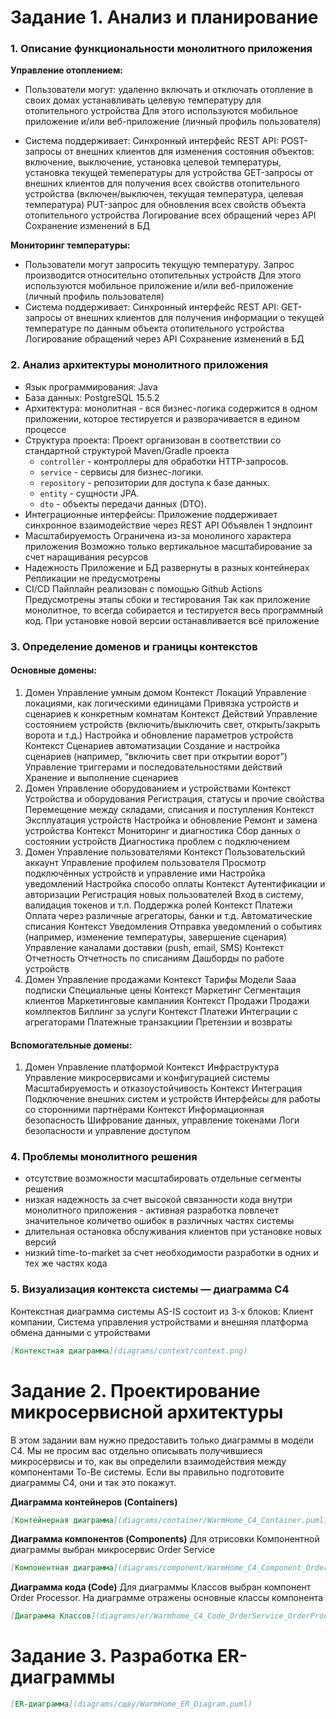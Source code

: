 # Задание 1. Анализ и планирование

### 1. Описание функциональности монолитного приложения

**Управление отоплением:**

- Пользователи могут:
    удаленно включать и отключать отопление в своих домах
    устанавливать целевую температуру для отопительного устройства 
    Для этого используются мобильное приложение и/или веб-приложение (личный профиль пользователя) 

- Система поддерживает:
    Синхронный интерфейс REST API:
        POST-запросы от внешних клиентов для изменения состояния объектов: включение, выключение, установка целевой температуры, установка текущей темепературы для устройства
        GET-запросы от внешних клиентов для получения всех свойствв отопительного устройства (включен/выключен, текущая температура, целевая температура)
        PUT-запрос для обновления всех свойств объекта отопительного устройства
    Логирование всех обращений через API 
    Сохранение изменений в БД

**Мониторинг температуры:**

- Пользователи могут запросить текущую температуру. Запрос производится относительно отопительных устройств
    Для этого используются мобильное приложение и/или веб-приложение (личный профиль пользователя) 
- Система поддерживает:
     Синхронный интерфейс REST API:
         GET-запросы от внешних клиентов для получения информации о текущей температуре по данным объекта отопительного устройства 
    Логирование обращений через API
    Сохранение изменений в БД    

### 2. Анализ архитектуры монолитного приложения


- Язык программирования: Java
- База данных: PostgreSQL 15.5.2
- Архитектура: монолитная - вся бизнес-логика содержится в одном приложении, которое тестируется и разворачивается в едином процессе
- Структура проекта:
    Проект организован в соответствии со стандартной структурой Maven/Gradle проекта
    - `controller` - контроллеры для обработки HTTP-запросов.
    - `service` - сервисы для бизнес-логики.
    - `repository` - репозитории для доступа к базе данных.
    - `entity` - сущности JPA.
    - `dto` - объекты передачи данных (DTO).
- Интеграционные интерфейсы:
    Приложение поддерживает синхронное взаимодействие через REST API
    Объявлен 1 эндпоинт
- Масштабируемость
    Ограничена из-за монолиного характера приложения
    Возможно только вертикальное масштабирование за счет наращивания ресурсов
- Надежность
    Приложение и БД развернуты в разных контейнерах
    Репликации не предусмотрены
- CI/CD
    Пайплайн реализован с помощью Github Actions
    Предусмотрены этапы сбоки и тестирования
    Так как приложение монолитное, то всегда собирается и тестируется весь программный код. При установке новой версии останавливается всё приложение 


### 3. Определение доменов и границы контекстов

#### Основные домены:

1. Домен Управление умным домом
    Контекст Локаций
        Управление локациями, как логическими единицами
	    Привязка устройств и сценариев к конкретным комнатам
    Контекст Действий
        Управление состоянием устройств (включить/выключить свет, открыть/закрыть ворота и т.д.)
	    Настройка и обновление параметров устройств
    Контекст Сценариев автоматизации
        Создание и настройка сценариев (например, “включить свет при открытии ворот”)
        Управление триггерами и последовательностями действий
        Хранение и выполнение сценариев
2. Домен Управление оборудованием и устройствами
    Контекст Устройства и оборудования
        Регистрация, статусы и прочие свойства
        Перемещение между складами, списания и поступления
    Контекст Эксплуатация устройств
        Настройка и обновление
        Ремонт и замена устройства
    Контекст Мониторинг и диагностика
        Сбор данных о состоянии устройств
        Диагностика проблем с подключением
3. Домен Управление пользователями
    Контекст Пользовательский аккаунт
        Управление профилем пользователя
        Просмотр подключённых устройств и управление ими
        Настройка уведомлений
        Настройка способо оплаты
    Контекст Аутентификации и авторизации
        Регистрация новых пользователей
        Вход в систему, валидация токенов и т.п.
        Поддержка ролей
    Контекст Платежи
        Оплата через различные агрегаторы, банки и т.д.
        Автоматические списания
    Контекст Уведомления
        Отправка уведомлений о событиях (например, изменение температуры, завершение сценария)
        Управление каналами доставки (push, email, SMS)
    Контекст Отчетность
        Отчетность по списаниям
        Дашборды по работе устройств
4. Домен Управление продажами
    Контекст Тарифы
        Модели Saaa подписки
        Специальные цены
    Контекст Маркетинг
        Сегментация клиентов
        Маркетинговые кампаниия
    Контекст Продажи
        Продажи комлпектов
        Биллинг за услуги
    Контекст Платежи
        Интеграции с агрегаторами
        Платежные транзакциии
        Претензии и возвраты

#### Вспомогательные домены:

1. Домен Управление платформой
    Контекст Инфраструктура
        Управление микросервисами и конфигурацией системы
        Масштабируемость и отказоустойчивость
    Контекст Интеграция
        Подключение внешних систем и устройств
        Интерфейсы для работы со сторонними партнёрами
    Контекст Информационная безопасность
        Шифрование данных, управление токенами
        Логи безопасности и управление доступом    


### **4. Проблемы монолитного решения**

- отсутствие возможности масштабировать отдельные сегменты решения
- низкая надежность за счет высокой связанности кода внутри монолитного приложения - активная разработка повлечет значительное количетво ошибок в различных частях системы
- длительная остановка обслуживания клиентов при установке новых версий
- низкий time-to-market за счет необходимости разработки в одних и тех же частях кода


### 5. Визуализация контекста системы — диаграмма С4

Контекстная диаграмма системы AS-IS состоит из 3-х блоков: Клиент компании, Система управления устройствами и внешняя платформа обмена данными с утройствами

```markdown
[Контекстная диаграмма](diagrams/context/context.png)
```
# Задание 2. Проектирование микросервисной архитектуры

В этом задании вам нужно предоставить только диаграммы в модели C4. Мы не просим вас отдельно описывать получившиеся микросервисы и то, как вы определили взаимодействия между компонентами To-Be системы. Если вы правильно подготовите диаграммы C4, они и так это покажут.

**Диаграмма контейнеров (Containers)**

```markdown
[Контейнерная диаграмма](diagrams/container/WarmHome_C4_Container.puml)
```

**Диаграмма компонентов (Components)**
Для отрисовки Компонентной диаграммы выбран микросервис Order Service

```markdown
[Компонентная диаграмма](diagrams/component/WarmHome_C4_Component_OrderService.puml)
```

**Диаграмма кода (Code)**
Для диаграммы Классов выбран компонент Order Processor. На диаграмме отражены основные классы компонента

```markdown
[Диаграмма Классов](diagrams/er/Warmhome_C4_Code_OrderService_OrderProcessor.puml)
```

# Задание 3. Разработка ER-диаграммы

```markdown
[ER-диаграмма](diagrams/сщву/WarmHome_ER_Diagram.puml)
```
